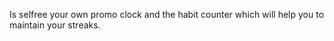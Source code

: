 
 Is selfree your own promo clock and the habit counter which will help you to maintain your streaks.
